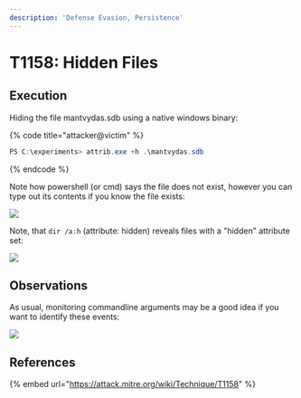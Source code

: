 ```yaml
---
description: 'Defense Evasion, Persistence'
---
```


# T1158: Hidden Files

## Execution

Hiding the file mantvydas.sdb using a native windows binary:

{% code title="attacker@victim" %}
```csharp
PS C:\experiments> attrib.exe +h .\mantvydas.sdb
```
{% endcode %}

Note how powershell \(or cmd\) says the file does not exist, however you can type out its contents if you know the file exists:

![](../../.gitbook/assets/attrib-nofile.png)

Note, that `dir /a:h` \(attribute: hidden\) reveals files with a "hidden" attribute set:

![](../../.gitbook/assets/attrib-reveal.png)

## Observations

As usual, monitoring commandline arguments may be a good idea if you want to identify these events:

![](../../.gitbook/assets/attrib-set.png)

## References

{% embed url="https://attack.mitre.org/wiki/Technique/T1158" %}



